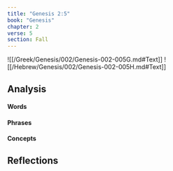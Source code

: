 ```yaml
---
title: "Genesis 2:5"
book: "Genesis"
chapter: 2
verse: 5
section: Fall
---
```

![[/Greek/Genesis/002/Genesis-002-005G.md#Text]]
![[/Hebrew/Genesis/002/Genesis-002-005H.md#Text]]

## Analysis

#### Words

#### Phrases

#### Concepts

## Reflections
